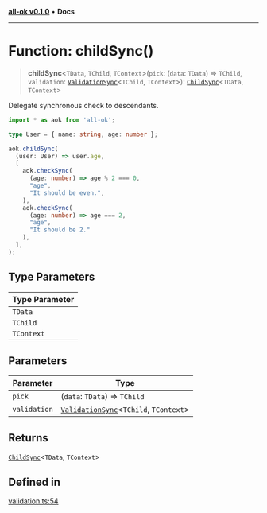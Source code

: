 [**all-ok v0.1.0**](../README.md) • **Docs**

***

# Function: childSync()

> **childSync**\<`TData`, `TChild`, `TContext`\>(`pick`: (`data`: `TData`) => `TChild`, `validation`: [`ValidationSync`](../type-aliases/ValidationSync.md)\<`TChild`, `TContext`\>): [`ChildSync`](../type-aliases/ChildSync.md)\<`TData`, `TContext`\>

Delegate synchronous check to descendants.

```ts
import * as aok from 'all-ok';

type User = { name: string, age: number };

aok.childSync(
  (user: User) => user.age,
  [
    aok.checkSync(
      (age: number) => age % 2 === 0,
      "age",
      "It should be even.",
    ),
    aok.checkSync(
      (age: number) => age === 2,
      "age",
      "It should be 2."
    ),
  ],
);
```

## Type Parameters

| Type Parameter |
| ------ |
| `TData` |
| `TChild` |
| `TContext` |

## Parameters

| Parameter | Type |
| ------ | ------ |
| `pick` | (`data`: `TData`) => `TChild` |
| `validation` | [`ValidationSync`](../type-aliases/ValidationSync.md)\<`TChild`, `TContext`\> |

## Returns

[`ChildSync`](../type-aliases/ChildSync.md)\<`TData`, `TContext`\>

## Defined in

[validation.ts:54](https://github.com/oreshinya/all-ok/blob/7ad66c9c41377006d7fe2b9941a247cf80c6127d/src/validation.ts#L54)
